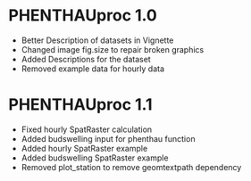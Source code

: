 # PHENTHAUproc 1.0

* Better Description of datasets in Vignette
* Changed image fig.size to repair broken graphics
* Added Descriptions for the dataset
* Removed example data for hourly data

# PHENTHAUproc 1.1

* Fixed hourly SpatRaster calculation
* Added budswelling input for phenthau function
* Added hourly SpatRaster example
* Added budswelling SpatRaster example
* Removed plot_station to remove geomtextpath dependency